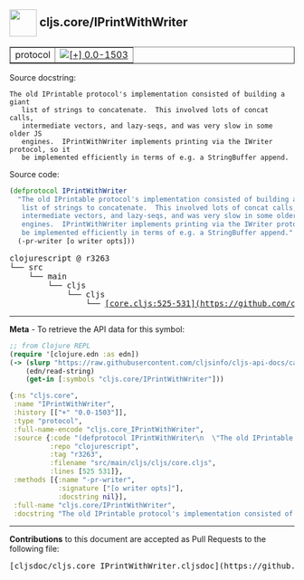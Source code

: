 ## <img width="48px" valign="middle" src="http://i.imgur.com/Hi20huC.png"> cljs.core/IPrintWithWriter

 <table border="1">
<tr>

<td>protocol</td>
<td><a href="https://github.com/cljsinfo/cljs-api-docs/tree/0.0-1503"><img valign="middle" alt="[+] 0.0-1503" src="https://img.shields.io/badge/+-0.0--1503-lightgrey.svg"></a> </td>
</tr>
</table>





Source docstring:

```
The old IPrintable protocol's implementation consisted of building a giant
   list of strings to concatenate.  This involved lots of concat calls,
   intermediate vectors, and lazy-seqs, and was very slow in some older JS
   engines.  IPrintWithWriter implements printing via the IWriter protocol, so it
   be implemented efficiently in terms of e.g. a StringBuffer append.
```

Source code:

```clj
(defprotocol IPrintWithWriter
  "The old IPrintable protocol's implementation consisted of building a giant
   list of strings to concatenate.  This involved lots of concat calls,
   intermediate vectors, and lazy-seqs, and was very slow in some older JS
   engines.  IPrintWithWriter implements printing via the IWriter protocol, so it
   be implemented efficiently in terms of e.g. a StringBuffer append."
  (-pr-writer [o writer opts]))
```

 <pre>
clojurescript @ r3263
└── src
    └── main
        └── cljs
            └── cljs
                └── <ins>[core.cljs:525-531](https://github.com/clojure/clojurescript/blob/r3263/src/main/cljs/cljs/core.cljs#L525-L531)</ins>
</pre>


---

__Meta__ - To retrieve the API data for this symbol:

```clj
;; from Clojure REPL
(require '[clojure.edn :as edn])
(-> (slurp "https://raw.githubusercontent.com/cljsinfo/cljs-api-docs/catalog/cljs-api.edn")
    (edn/read-string)
    (get-in [:symbols "cljs.core/IPrintWithWriter"]))
```

```clj
{:ns "cljs.core",
 :name "IPrintWithWriter",
 :history [["+" "0.0-1503"]],
 :type "protocol",
 :full-name-encode "cljs.core_IPrintWithWriter",
 :source {:code "(defprotocol IPrintWithWriter\n  \"The old IPrintable protocol's implementation consisted of building a giant\n   list of strings to concatenate.  This involved lots of concat calls,\n   intermediate vectors, and lazy-seqs, and was very slow in some older JS\n   engines.  IPrintWithWriter implements printing via the IWriter protocol, so it\n   be implemented efficiently in terms of e.g. a StringBuffer append.\"\n  (-pr-writer [o writer opts]))",
          :repo "clojurescript",
          :tag "r3263",
          :filename "src/main/cljs/cljs/core.cljs",
          :lines [525 531]},
 :methods [{:name "-pr-writer",
            :signature ["[o writer opts]"],
            :docstring nil}],
 :full-name "cljs.core/IPrintWithWriter",
 :docstring "The old IPrintable protocol's implementation consisted of building a giant\n   list of strings to concatenate.  This involved lots of concat calls,\n   intermediate vectors, and lazy-seqs, and was very slow in some older JS\n   engines.  IPrintWithWriter implements printing via the IWriter protocol, so it\n   be implemented efficiently in terms of e.g. a StringBuffer append."}

```

---

__Contributions__ to this document are accepted as Pull Requests to the following file:

 <pre>
[cljsdoc/cljs.core_IPrintWithWriter.cljsdoc](https://github.com/cljsinfo/cljs-api-docs/blob/master/cljsdoc/cljs.core_IPrintWithWriter.cljsdoc)
</pre>

